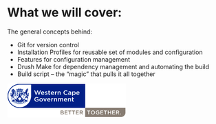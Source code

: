 
# What we will cover:

The general concepts behind:
 * Git for version control
 * Installation Profiles for reusable set of modules and configuration
 * Features for configuration management
 * Drush Make for dependency management and automating the build
 * Build script – the “magic” that pulls it all together

<img src="/img/logo.png">